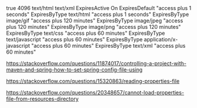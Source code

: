 


<weblogic-web-app>
   <container-descriptor>
      <gzip-compression>
         <enabled>true</enabled>
         <min-content-length>4096</min-content-length>
         <content-type>text/html</content-type>
         <content-type>text/xml</content-type>
      </gzip-compression>
   </container-descriptor>
</weblogic-web-app>


<IfModule mod_expires.c>
  ExpiresActive On
  ExpiresDefault "access plus 1 seconds"
  ExpiresByType text/html "access plus 1 seconds"
  ExpiresByType image/gif "access plus 120 minutes"
  ExpiresByType image/jpeg "access plus 120 minutes"
  ExpiresByType image/png "access plus 120 minutes"
  ExpiresByType text/css "access plus 60 minutes"
  ExpiresByType text/javascript "access plus 60 minutes"
  ExpiresByType application/x-javascript "access plus 60 minutes"
  ExpiresByType text/xml "access plus 60 minutes"
</IfModule>

https://stackoverflow.com/questions/11874017/controlling-a-project-with-maven-and-spring-how-to-set-spring-config-file-using

https://stackoverflow.com/questions/15320863/reading-properties-file

https://stackoverflow.com/questions/20348657/cannot-load-properties-file-from-resources-directory
